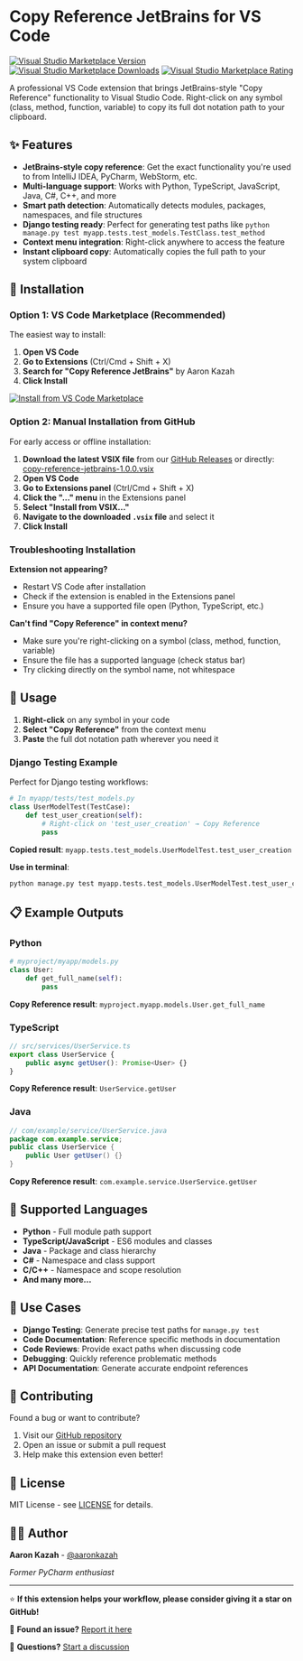 # Copy Reference JetBrains for VS Code

[![Visual Studio Marketplace Version](https://img.shields.io/visual-studio-marketplace/v/aaronkazah.copy-reference-jetbrains)](https://marketplace.visualstudio.com/items?itemName=aaronkazah.copy-reference-jetbrains)
[![Visual Studio Marketplace Downloads](https://img.shields.io/visual-studio-marketplace/d/aaronkazah.copy-reference-jetbrains)](https://marketplace.visualstudio.com/items?itemName=aaronkazah.copy-reference-jetbrains)
[![Visual Studio Marketplace Rating](https://img.shields.io/visual-studio-marketplace/r/aaronkazah.copy-reference-jetbrains)](https://marketplace.visualstudio.com/items?itemName=aaronkazah.copy-reference-jetbrains)

A professional VS Code extension that brings JetBrains-style "Copy Reference" functionality to Visual Studio Code. Right-click on any symbol (class, method, function, variable) to copy its full dot notation path to your clipboard.


## ✨ Features

- **JetBrains-style copy reference**: Get the exact functionality you're used to from IntelliJ IDEA, PyCharm, WebStorm, etc.
- **Multi-language support**: Works with Python, TypeScript, JavaScript, Java, C#, C++, and more
- **Smart path detection**: Automatically detects modules, packages, namespaces, and file structures
- **Django testing ready**: Perfect for generating test paths like `python manage.py test myapp.tests.test_models.TestClass.test_method`
- **Context menu integration**: Right-click anywhere to access the feature
- **Instant clipboard copy**: Automatically copies the full path to your system clipboard

## 🚀 Installation

### Option 1: VS Code Marketplace (Recommended)

The easiest way to install:

1. **Open VS Code**
2. **Go to Extensions** (Ctrl/Cmd + Shift + X)
3. **Search for "Copy Reference JetBrains"** by Aaron Kazah
4. **Click Install**

[![Install from VS Code Marketplace](https://img.shields.io/badge/VS%20Code-Install%20Extension-blue?style=for-the-badge&logo=visual-studio-code)](https://marketplace.visualstudio.com/items?itemName=aaronkazah.copy-reference-jetbrains)

### Option 2: Manual Installation from GitHub

For early access or offline installation:

1. **Download the latest VSIX file** from our [GitHub Releases](https://github.com/aaronkazah/copy-reference-jetbrains/releases) or directly: [copy-reference-jetbrains-1.0.0.vsix](https://github.com/aaronkazah/copy-reference-jetbrains/raw/main/releases/copy-reference-jetbrains-1.0.0.vsix)
2. **Open VS Code**
3. **Go to Extensions panel** (Ctrl/Cmd + Shift + X)
4. **Click the "..." menu** in the Extensions panel
5. **Select "Install from VSIX..."**
6. **Navigate to the downloaded `.vsix` file** and select it
7. **Click Install**

### Troubleshooting Installation

**Extension not appearing?**
- Restart VS Code after installation
- Check if the extension is enabled in the Extensions panel
- Ensure you have a supported file open (Python, TypeScript, etc.)

**Can't find "Copy Reference" in context menu?**
- Make sure you're right-clicking on a symbol (class, method, function, variable)
- Ensure the file has a supported language (check status bar)
- Try clicking directly on the symbol name, not whitespace

## 📖 Usage

1. **Right-click** on any symbol in your code
2. **Select "Copy Reference"** from the context menu
3. **Paste** the full dot notation path wherever you need it

### Django Testing Example

Perfect for Django testing workflows:

```python
# In myapp/tests/test_models.py
class UserModelTest(TestCase):
    def test_user_creation(self):
        # Right-click on 'test_user_creation' → Copy Reference
        pass
```

**Copied result**: `myapp.tests.test_models.UserModelTest.test_user_creation`

**Use in terminal**:
```bash
python manage.py test myapp.tests.test_models.UserModelTest.test_user_creation
```

## 📋 Example Outputs

### Python
```python
# myproject/myapp/models.py
class User:
    def get_full_name(self):
        pass
```
**Copy Reference result**: `myproject.myapp.models.User.get_full_name`

### TypeScript
```typescript
// src/services/UserService.ts
export class UserService {
    public async getUser(): Promise<User> {}
}
```
**Copy Reference result**: `UserService.getUser`

### Java
```java
// com/example/service/UserService.java
package com.example.service;
public class UserService {
    public User getUser() {}
}
```
**Copy Reference result**: `com.example.service.UserService.getUser`

## 🔧 Supported Languages

- **Python** - Full module path support
- **TypeScript/JavaScript** - ES6 modules and classes
- **Java** - Package and class hierarchy
- **C#** - Namespace and class support
- **C/C++** - Namespace and scope resolution
- **And many more...**

## 🎯 Use Cases

- **Django Testing**: Generate precise test paths for `manage.py test`
- **Code Documentation**: Reference specific methods in documentation
- **Code Reviews**: Provide exact paths when discussing code
- **Debugging**: Quickly reference problematic methods
- **API Documentation**: Generate accurate endpoint references

## 🤝 Contributing

Found a bug or want to contribute? 

1. Visit our [GitHub repository](https://github.com/aaronkazah/copy-reference-jetbrains)
2. Open an issue or submit a pull request
3. Help make this extension even better!

## 📄 License

MIT License - see [LICENSE](LICENSE) for details.

## 👨‍💻 Author

**Aaron Kazah** - [@aaronkazah](https://github.com/aaronkazah)

*Former PyCharm enthusiast*

---

⭐ **If this extension helps your workflow, please consider giving it a star on GitHub!**

🐛 **Found an issue?** [Report it here](https://github.com/aaronkazah/copy-reference-jetbrains/issues)

📧 **Questions?** [Start a discussion](https://github.com/aaronkazah/copy-reference-jetbrains/discussions)
